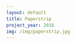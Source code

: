 ```yaml
---
layout: default
title: Paperstrip
project_year: 2016
img: /img/paperstrip.jpg
---
```


<script>
$('body').append('<div class="progress"></div>')
$('body').css('background-color','hsl(195, 100%, 7%)');
$('body').append('<div class="container__button clearfix"></div>')

$('.container__button').append('<div class="sound"><p>Harpe:</p><div class=" button 4"><img src="/img/btn3.png"></div></div>')
$('.container__button').append('<div class="sound"><p>Piano:</p><div class="button 1"><img src="/img/btn1.png"></div></div>')
$('.container__button').append('<div class="sound"><p>Percu:</p><div class=" button 2bis"><img src="/img/btn2.png"></div></div>')

$('.container__button').append('<div class="sound"><p>Kick:</p><div class=" button 2"><img src="/img/btn2.png"></div></div>')

$('.container__button').append('<div class="sound"><p>Bass:</p><div class=" button 3"><img src="/img/btn3.png"></div></div>')
$('.container__button').append('<div class="sound"><p>Stevie:</p><div class=" button 5"><img src="/img/btn1.png"></div></div>')


$('body').append('<div class="logo_small"><img src="/img/small_whale.png"></div>');
var audio = new Audio('/audio/clap.mp3');
var sax = new Audio('/audio/piano.mp3');
var kick = new Audio('/audio/bass.mp3');
var percu = new Audio('/audio/percu.mp3');

var harpe = new Audio('/audio/harpe.mp3');
var superstation = new Audio('/audio/superstation.mp3');
$('.5').mousedown(function(){
    superstation.play();

  })
  $('.5').mouseup(function(){
      superstation.pause();
      superstation.currentTime = 0


    })
$('.1').click(function(){
      arrayMelody.push(sax);
      arrayGlobal.push(sax);

      $(this).addClass('active');

      $('.1').addClass('waiting');

    })
    $('.2').click(function(){
      $(this).addClass('active');
      arrayPercu=[];
      arrayPercu.push(audio);
      arrayGlobal.push(audio);
      $('.2').addClass('waiting');



    });
    $('.2bis').click(function(){
      $(this).addClass('active');
      arrayPercu=[];
      arrayPercu.push(percu);
      arrayGlobal.push(percu);

      $('.2bis').addClass('waiting');



    });
    $('.3').click(function(){
      arrayMelody.push(kick);
      arrayGlobal.push(kick);

      $(this).addClass('active');
      $('.3').addClass('waiting');

    })
    $('.4').click(function(){
          arrayMelody.push(harpe);
          arrayGlobal.push(harpe);

          $(this).addClass('active');
          $('.4').addClass('waiting');



        })


            var arrayPercu=[];
            var arrayMelody=[];
            var arrayGlobal=[]

              callToSoundCloud()
              function callToSoundCloud (){
                    setInterval(function () {
                      for (var i = 0; i < arrayGlobal.length; i++) {
                        arrayGlobal[i].pause(); // Stop playing
                        arrayGlobal[i].currentTime = 0
                        arrayGlobal[i].play();

                        $('.progress').addClass('launch');
                        $('.button').removeClass('waiting');
                        $('.active').addClass('reading');
                          $('.button .active').each(function() {
                          $(this).find("").addClass('reading');
                        });

                      }
                    },8350);
                  }







</script>
